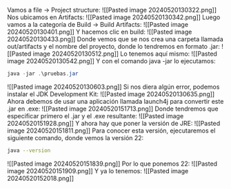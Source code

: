 Vamos a file -> Project structure:
![[Pasted image 20240520130322.png]]
Nos ubicamos en Artifacts:
![[Pasted image 20240520130342.png]]
Luego vamos a la categoría de Build -> Build Artifacts:
![[Pasted image 20240520130401.png]]
Y hacemos clic en build:
![[Pasted image 20240520130433.png]]
Donde vemos que se nos crea una carpeta llamada out/artifacts y el nombre del proyecto, donde lo tendremos en formato .jar:
![[Pasted image 20240520130512.png]]
Lo tenemos aquí mismo:
![[Pasted image 20240520130542.png]]
Y con el comando java -jar lo ejecutamos:
```java
java -jar .\pruebas.jar
```
![[Pasted image 20240520130603.png]]
Si nos diera algún error, podemos instalar el JDK Development Kit:
![[Pasted image 20240520130635.png]]
Ahora debemos de usar una aplicación llamada launch4j para convertir este .jar en .exe:
![[Pasted image 20240520151713.png]]
Donde tendremos que especificar primero el .jar y el .exe resultante:
![[Pasted image 20240520151928.png]]
Y ahora hay que poner la versión de JRE:
![[Pasted image 20240520151811.png]]
Para conocer esta versión, ejecutaremos el siguiente comando, donde vemos la versión 22:
```bash
java --version
```
![[Pasted image 20240520151839.png]]
Por lo que ponemos 22:
![[Pasted image 20240520151909.png]]
Y ya lo tenemos:
![[Pasted image 20240520152018.png]]
